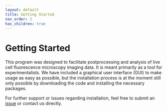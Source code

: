 ```yaml
---
layout: default
title: Getting Started
nav_order: 2
has_children: true
---
```


# **Getting Started**

This program was designed to facilitate postprocessing and analysis of live cell fluorescence microscopy imaging data.
It is meant primarily as a tool for experimentalists. 
We have included a graphical user interface (GUI) to make usage as easy as possible, but the installation process 
is at the moment still only possible by downloading the code and installing the necessary packages. 

For further support or issues regarding installation, feel free to submit an [issue](https://github.com/IPMI-ICNS-UKE/DARTS/issues) or contact us directly.  

